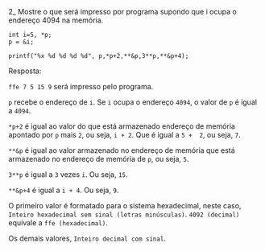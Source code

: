 2_ Mostre o que será impresso por programa 
supondo que i ocupa o endereço 4094 na memória.
```
int i=5, *p;
p = &i;

printf("%x %d %d %d %d", p,*p+2,**&p,3**p,**&p+4);

```
Resposta:

`ffe 7 5 15 9` será impresso pelo programa. 

`p` recebe o endereço de `i`. Se `i` ocupa o endereço `4094`, o valor de `p` é igual a `4094`.

`*p+2` é igual ao valor do que está armazenado endereço de memória apontado por `p` mais `2`, ou seja, `i + 2`. Que é igual a `5 +  2`, ou seja, `7`.

`**&p` é igual ao valor armazenado no endereço de memória que está armazenado no endereço de memória de `p`, ou seja, `5`.

`3**p` é igual a `3` vezes `i`. Ou seja, `15`.

`**&p+4` é igual a `i + 4`. Ou seja, `9`.

O primeiro valor é formatado para o sistema hexadecimal, neste caso, `Inteiro hexadecimal sem sinal (letras minúsculas)`. `4092 (decimal)` equivale a `ffe (hexadecimal)`.

Os demais valores, `Inteiro decimal com sinal`.
